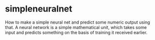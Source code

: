 # simpleneuralnet
How to make a simple neural net and predict some numeric output using that. A neural network is a simple mathematical unit, which takes some input and predicts something on the basis of training it received earlier.
